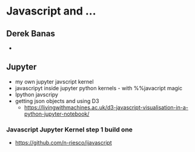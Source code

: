 # Javascript and ...


## Derek Banas
- 


## Jupyter
- my own jupyter javscript kernel
- javascripyt inside jupyter python kernels - with %%javacript magic
- Ipython javscripy
- getting json objects and using D3
	- https://livingwithmachines.ac.uk/d3-javascript-visualisation-in-a-python-jupyter-notebook/

### Javascript Jupyter Kernel step 1 build one
- https://github.com/n-riesco/ijavascript

